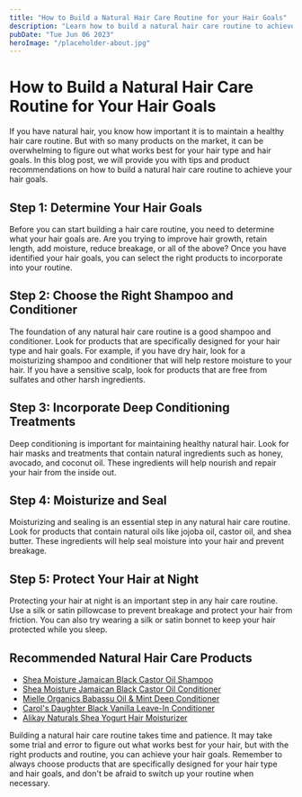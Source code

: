 ```yaml
---
title: "How to Build a Natural Hair Care Routine for your Hair Goals"
description: "Learn how to build a natural hair care routine to achieve your hair goals using the best natural hair care products. Find tips, tricks, and product recommendations in this blog post."
pubDate: "Tue Jun 06 2023"
heroImage: "/placeholder-about.jpg"
---
```


# How to Build a Natural Hair Care Routine for Your Hair Goals

If you have natural hair, you know how important it is to maintain a healthy hair care routine. But with so many products on the market, it can be overwhelming to figure out what works best for your hair type and hair goals. In this blog post, we will provide you with tips and product recommendations on how to build a natural hair care routine to achieve your hair goals.

## Step 1: Determine Your Hair Goals

Before you can start building a hair care routine, you need to determine what your hair goals are. Are you trying to improve hair growth, retain length, add moisture, reduce breakage, or all of the above? Once you have identified your hair goals, you can select the right products to incorporate into your routine.

## Step 2: Choose the Right Shampoo and Conditioner

The foundation of any natural hair care routine is a good shampoo and conditioner. Look for products that are specifically designed for your hair type and hair goals. For example, if you have dry hair, look for a moisturizing shampoo and conditioner that will help restore moisture to your hair. If you have a sensitive scalp, look for products that are free from sulfates and other harsh ingredients.

## Step 3: Incorporate Deep Conditioning Treatments

Deep conditioning is important for maintaining healthy natural hair. Look for hair masks and treatments that contain natural ingredients such as honey, avocado, and coconut oil. These ingredients will help nourish and repair your hair from the inside out.

## Step 4: Moisturize and Seal

Moisturizing and sealing is an essential step in any natural hair care routine. Look for products that contain natural oils like jojoba oil, castor oil, and shea butter. These ingredients will help seal moisture into your hair and prevent breakage.

## Step 5: Protect Your Hair at Night

Protecting your hair at night is an important step in any hair care routine. Use a silk or satin pillowcase to prevent breakage and protect your hair from friction. You can also try wearing a silk or satin bonnet to keep your hair protected while you sleep.

## Recommended Natural Hair Care Products

- [Shea Moisture Jamaican Black Castor Oil Shampoo](https://www.amazon.com/Shea-Moisture-Jamaican-Black-Conditioner/dp/B00MXDBWI6)
- [Shea Moisture Jamaican Black Castor Oil Conditioner](https://www.amazon.com/Shea-Moisture-Jamaican-Black-Conditioner/dp/B00MXDBWI6)
- [Mielle Organics Babassu Oil &amp; Mint Deep Conditioner](https://www.amazon.com/Mielle-Organics-Babassu-Mint-Conditioner/dp/B07BVQ47YC)
- [Carol&#39;s Daughter Black Vanilla Leave-In Conditioner](https://www.amazon.com/Carols-Daughter-Black-Vanilla-Leave/dp/B005DCNH8Y)
- [Alikay Naturals Shea Yogurt Hair Moisturizer](https://www.amazon.com/Alikay-Naturals-Shea-Yogurt-Moisturizer/dp/B00DREZTM2)

Building a natural hair care routine takes time and patience. It may take some trial and error to figure out what works best for your hair, but with the right products and routine, you can achieve your hair goals. Remember to always choose products that are specifically designed for your hair type and hair goals, and don&#39;t be afraid to switch up your routine when necessary.